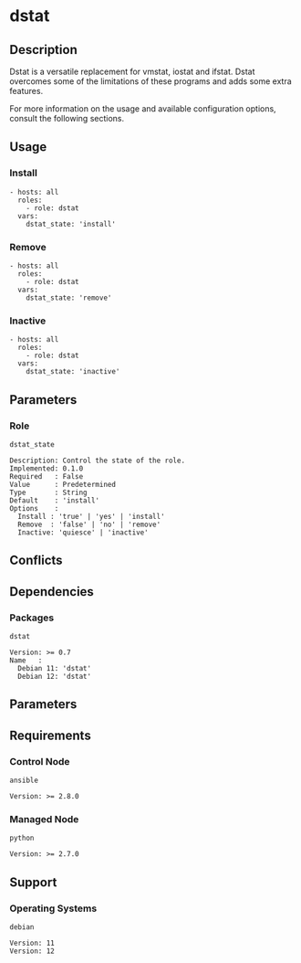 # dstat

## Description

Dstat is a versatile replacement for vmstat, iostat and ifstat. Dstat overcomes
some of the limitations of these programs and adds some extra features.

For more information on the usage and available configuration options,
consult the following sections.

## Usage

### Install

```
- hosts: all
  roles:
    - role: dstat
  vars:
    dstat_state: 'install'
```

### Remove

```
- hosts: all
  roles:
    - role: dstat
  vars:
    dstat_state: 'remove'
```

### Inactive

```
- hosts: all
  roles:
    - role: dstat
  vars:
    dstat_state: 'inactive'
```

## Parameters

### Role

`dstat_state`

    Description: Control the state of the role.
    Implemented: 0.1.0
    Required   : False
    Value      : Predetermined
    Type       : String
    Default    : 'install'
    Options    :
      Install : 'true' | 'yes' | 'install'
      Remove  : 'false' | 'no' | 'remove'
      Inactive: 'quiesce' | 'inactive'

## Conflicts

## Dependencies

### Packages

`dstat`

    Version: >= 0.7
    Name   :
      Debian 11: 'dstat'
      Debian 12: 'dstat'

## Parameters

## Requirements

### Control Node

`ansible`

    Version: >= 2.8.0

### Managed Node

`python`

    Version: >= 2.7.0

## Support

### Operating Systems

`debian`

    Version: 11
    Version: 12
